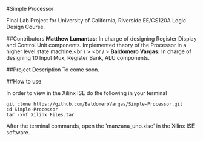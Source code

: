 #Simple Processor

Final Lab Project for University of California, Riverside EE/CS120A Logic Design Course. 

##Contributors
**Matthew Lumantas:** In charge of designing Register Display and Control Unit components. Implemented theory of the Processor in a higher level state machine.<br / > <br / >
**Baldomero Vargas:** In charge of designing 10 Input Mux, Register Bank, ALU components.

##Project Description
To come soon.

##How to use

In order to view in the Xilinx ISE do the following in your terminal

````
git clone https://github.com/BaldomeroVargas/Simple-Processor.git
cd Simple-Processor
tar -xvf Xilinx Files.tar
````

After the terminal commands, open the 'manzana_uno.xise' in the Xilinx ISE software.
